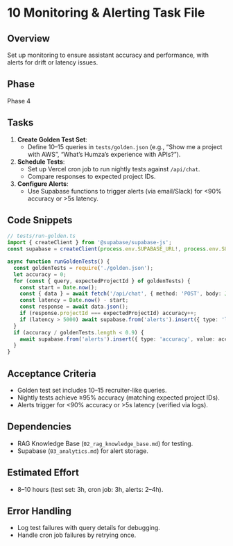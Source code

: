 # 10 Monitoring & Alerting Task File

## Overview
Set up monitoring to ensure assistant accuracy and performance, with alerts for drift or latency issues.

## Phase
Phase 4

## Tasks
1. **Create Golden Test Set**:
   - Define 10–15 queries in `tests/golden.json` (e.g., “Show me a project with AWS”, “What’s Humza’s experience with APIs?”).
2. **Schedule Tests**:
   - Set up Vercel cron job to run nightly tests against `/api/chat`.
   - Compare responses to expected project IDs.
3. **Configure Alerts**:
   - Use Supabase functions to trigger alerts (via email/Slack) for <90% accuracy or >5s latency.

## Code Snippets
```ts
// tests/run-golden.ts
import { createClient } from '@supabase/supabase-js';
const supabase = createClient(process.env.SUPABASE_URL!, process.env.SUPABASE_KEY!);

async function runGoldenTests() {
  const goldenTests = require('./golden.json');
  let accuracy = 0;
  for (const { query, expectedProjectId } of goldenTests) {
    const start = Date.now();
    const { data } = await fetch('/api/chat', { method: 'POST', body: JSON.stringify({ query }) });
    const latency = Date.now() - start;
    const response = await data.json();
    if (response.projectId === expectedProjectId) accuracy++;
    if (latency > 5000) await supabase.from('alerts').insert({ type: 'latency', value: latency });
  }
  if (accuracy / goldenTests.length < 0.9) {
    await supabase.from('alerts').insert({ type: 'accuracy', value: accuracy / goldenTests.length });
  }
}
```

## Acceptance Criteria
- Golden test set includes 10–15 recruiter-like queries.
- Nightly tests achieve ≥95% accuracy (matching expected project IDs).
- Alerts trigger for <90% accuracy or >5s latency (verified via logs).

## Dependencies
- RAG Knowledge Base (`02_rag_knowledge_base.md`) for testing.
- Supabase (`03_analytics.md`) for alert storage.

## Estimated Effort
- 8–10 hours (test set: 3h, cron job: 3h, alerts: 2–4h).

## Error Handling
- Log test failures with query details for debugging.
- Handle cron job failures by retrying once.